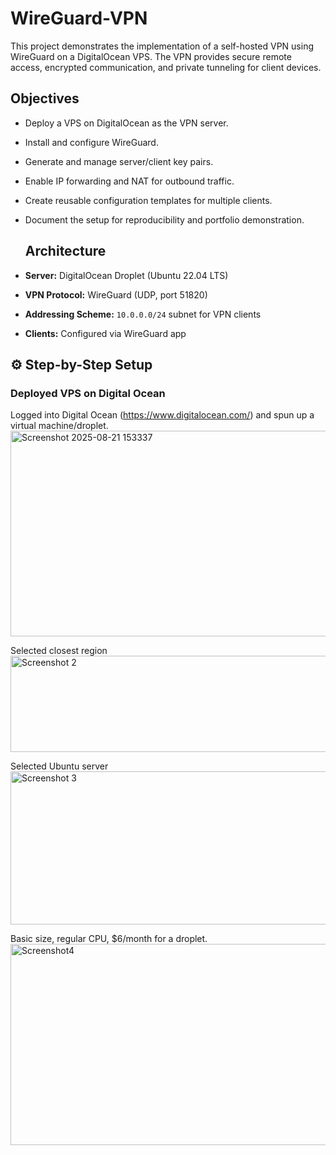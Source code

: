 # WireGuard-VPN
This project demonstrates the implementation of a self-hosted VPN using WireGuard on a DigitalOcean VPS. The VPN provides secure remote access, encrypted communication, and private tunneling for client devices.

## Objectives
- Deploy a VPS on DigitalOcean as the VPN server.  
- Install and configure WireGuard.  
- Generate and manage server/client key pairs.  
- Enable IP forwarding and NAT for outbound traffic.  
- Create reusable configuration templates for multiple clients.  
- Document the setup for reproducibility and portfolio demonstration.

  ## Architecture
- **Server:** DigitalOcean Droplet (Ubuntu 22.04 LTS)  
- **VPN Protocol:** WireGuard (UDP, port 51820)  
- **Addressing Scheme:** `10.0.0.0/24` subnet for VPN clients  
- **Clients:** Configured via WireGuard app

## ⚙️ Step-by-Step Setup

### Deployed VPS on Digital Ocean
  Logged into Digital Ocean (https://www.digitalocean.com/) and spun up a virtual machine/droplet. 
  <img width="670" height="329" alt="Screenshot 2025-08-21 153337" src="https://github.com/user-attachments/assets/34cf2bf3-2345-455d-aa70-c87e03b15548" />
  
  Selected closest region
  <img width="652" height="154" alt="Screenshot 2" src="https://github.com/user-attachments/assets/9479934f-2619-45b0-ac81-4228b73cdceb" />

  Selected Ubuntu server
  <img width="633" height="245" alt="Screenshot 3" src="https://github.com/user-attachments/assets/ff6b35fd-3e97-40b7-ba83-3e5013515d15" />

  Basic size, regular CPU, $6/month for a droplet. 
  <img width="623" height="322" alt="Screenshot4" src="https://github.com/user-attachments/assets/312e734f-a6c9-4060-ad73-5c36d1e12772" />





